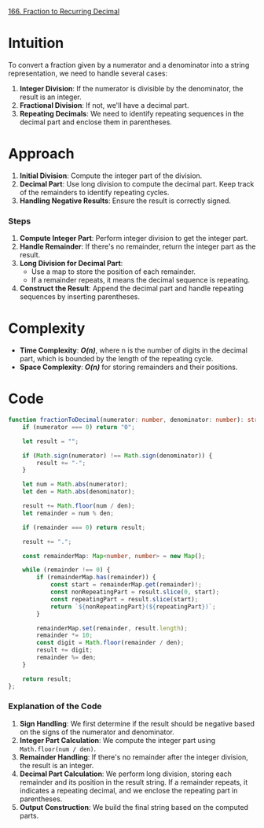 [166. Fraction to Recurring Decimal](https://leetcode.com/problems/fraction-to-recurring-decimal/)

# Intuition

To convert a fraction given by a numerator and a denominator into a string representation, we need to handle several cases:

1. **Integer Division**: If the numerator is divisible by the denominator, the result is an integer.
2. **Fractional Division**: If not, we'll have a decimal part.
3. **Repeating Decimals**: We need to identify repeating sequences in the decimal part and enclose them in parentheses.

# Approach

1. **Initial Division**: Compute the integer part of the division.
2. **Decimal Part**: Use long division to compute the decimal part. Keep track of the remainders to identify repeating cycles.
3. **Handling Negative Results**: Ensure the result is correctly signed.

### Steps

1. **Compute Integer Part**: Perform integer division to get the integer part.
2. **Handle Remainder**: If there's no remainder, return the integer part as the result.
3. **Long Division for Decimal Part**:
    - Use a map to store the position of each remainder.
    - If a remainder repeats, it means the decimal sequence is repeating.
4. **Construct the Result**: Append the decimal part and handle repeating sequences by inserting parentheses.

# Complexity

- **Time Complexity**: ***O(n)***, where n is the number of digits in the decimal part, which is bounded by the length of the repeating cycle.
- **Space Complexity**: ***O(n)*** for storing remainders and their positions.

# Code
```typescript
function fractionToDecimal(numerator: number, denominator: number): string {
    if (numerator === 0) return "0";

    let result = "";

    if (Math.sign(numerator) !== Math.sign(denominator)) {
        result += "-";
    }

    let num = Math.abs(numerator);
    let den = Math.abs(denominator);

    result += Math.floor(num / den);
    let remainder = num % den;

    if (remainder === 0) return result;

    result += ".";

    const remainderMap: Map<number, number> = new Map();

    while (remainder !== 0) {
        if (remainderMap.has(remainder)) {
            const start = remainderMap.get(remainder)!;
            const nonRepeatingPart = result.slice(0, start);
            const repeatingPart = result.slice(start);
            return `${nonRepeatingPart}(${repeatingPart})`;
        }

        remainderMap.set(remainder, result.length);
        remainder *= 10;
        const digit = Math.floor(remainder / den);
        result += digit;
        remainder %= den;
    }

    return result;
};

```

### Explanation of the Code

1. **Sign Handling**: We first determine if the result should be negative based on the signs of the numerator and denominator.
2. **Integer Part Calculation**: We compute the integer part using `Math.floor(num / den)`.
3. **Remainder Handling**: If there's no remainder after the integer division, the result is an integer.
4. **Decimal Part Calculation**: We perform long division, storing each remainder and its position in the result string. If a remainder repeats, it indicates a repeating decimal, and we enclose the repeating part in parentheses.
5. **Output Construction**: We build the final string based on the computed parts.